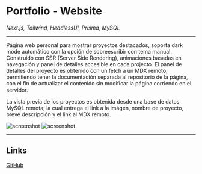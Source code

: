 # Portfolio - Website

_Next.js, Tailwind, HeadlessUI, Prisma, MySQL_

---

Página web personal para mostrar proyectos destacados, soporta dark mode automático con la opción de sobreescribir con tema manual. Construido con SSR (Server Side Rendering), animaciones basadas en navegación y panel de detalles accesible en cada projecto. El panel de detalles del proyecto es obtenido con un fetch a un MDX remoto, permitiendo tener la documentación separada al repositorio de la página, con el fin de actualizar el contenido sin modificar la página corriendo en el servidor.

La vista previa de los proyectos es obtenida desde una base de datos MySQL remota; la cual entrega el link a la imágen, nombre de proyecto, breve descripción y el link al MDX remoto.

![screenshot](/projects/portfolio-next/2.webp)
![screenshot](/projects/portfolio-next/3.webp)

---

## Links

[GitHub](https://github.com/Jaycedam/portfolio-website)
